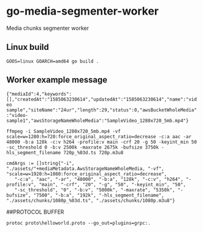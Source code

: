 # go-media-segmenter-worker

Media chunks segmenter worker

## Linux build

```GOOS=linux GOARCH=amd64 go build .```



## Worker example message

```{"mediaId":4,"keywords":[],"createdAt":"1585063230614","updatedAt":"1585063230614","name":"video sample","siteName":"24ur","length":29,"status":0,"awsBucketWholeMedia":"video-sample1","awsStorageNameWholeMedia":"SampleVideo_1280x720_5mb.mp4"}```

```ffmpeg -i SampleVideo_1280x720_5mb.mp4 -vf scale=w=1280:h=720:force_original_aspect_ratio=decrease -c:a aac -ar 48000 -b:a 128k -c:v h264 -profile:v main -crf 20 -g 50 -keyint_min 50 -sc_threshold 0 -b:v 2500k -maxrate 2675k -bufsize 3750k -hls_segment_filename 720p_%03d.ts 720p.m3u8```





```
cmdArgs := []string{"-i", "./assets/"+mediaMetadata.AwsStorageNameWholeMedia, "-vf", "scale=w=1920:h=1080:force_original_aspect_ratio=decrease",
   "-c:a", "aac", "-ar", "48000", "-b:a", "128k", "-c:v", "h264", "-profile:v", "main", "-crf", "20", "-g", "50", "-keyint_min", "50",
   "-sc_threshold", "0", "-b:v", "5000k", "-maxrate", "5350k", "-bufsize", "7500", "-b:a", "192k", "-hls_segment_filename", "./assets/chunks/1080p_%03d.ts", "./assets/chunks/1080p.m3u8"}
```

##PROTOCOL BUFFER

```.env
protoc proto\helloworld.proto --go_out=plugins=grpc:.
```